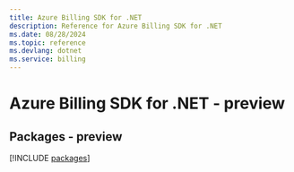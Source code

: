 ```yaml
---
title: Azure Billing SDK for .NET
description: Reference for Azure Billing SDK for .NET
ms.date: 08/28/2024
ms.topic: reference
ms.devlang: dotnet
ms.service: billing
---
```

# Azure Billing SDK for .NET - preview
## Packages - preview
[!INCLUDE [packages](billing-index.md)]